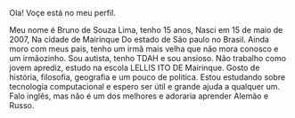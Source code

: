 Ola! Voçe está no meu perfil.

Meu nome é Bruno de Souza Lima, tenho 15 anos, Nasci em 15 de maio de 2007, Na cidade de Mairinque Do estado de São paulo no Brasil.
Ainda moro com meus pais, tenho um irmã mais velha que não mora conosco e um irmãozinho. Sou autista, tenho TDAH e sou ansioso. Não 
trabalho como jovem aprediz, estudo na escola LELLIS ITO DE Mairinque. Gosto de história, filosofia, geografia e um pouco de politica.
Estou estudando sobre tecnologia computacional e espero ser útil e grande ajuda a qualquer um. Falo inglês, mas não é um dos melhores e adoraria aprender Alemão e Russo.
